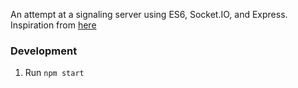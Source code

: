 An attempt at a signaling server using ES6, Socket.IO, and Express. Inspiration from [here](https://www.tutorialspoint.com/webrtc/webrtc_signaling.htm)


### Development
1. Run `npm start`
